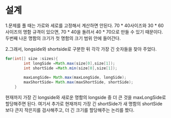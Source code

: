 설계
=============
1.문제를 풀 때는 가로와 세로를 고정해서 계산하면 안된다. 70 * 40사이즈와 30 * 60사이즈의 명함 규격이 있으면, 70 * 40을 돌려서 40 * 70으로 만들 수 있기 때문이다. 두번째 나온 명함의 크기가 첫 명함의 크기 범위 안에 들어간다.

2.그래서, longside와 shortside로 구분한 뒤 각각 가장 긴 숫자들을 찾아 주었다. 
```java
for(int[] size :sizes){
        int longSide =Math.max(size[0],size[1]);
        int shortSide =Math.min(size[0],size[1]);
        
        maxLongSide= Math.max(maxLongSide, longSide);
        maxShortSide= Math.max(maxShortSide, shortSide);
    }
```
현재까지 가장 긴 longside와 새로운 명함의 longside 중 더 큰 것을 maxLongSide로 할당해주면 된다. 여기서 추가로 현재까지 가장 긴 shortSide가 새 명함의 shortSide보다 큰지 작은지를 검사해주고, 더 긴 크기를 할당해주는 논리를 짰다.
